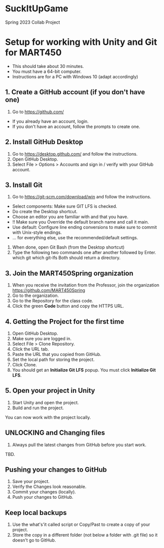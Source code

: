 # SuckItUpGame
Spring 2023 Collab Project



# Setup for working with Unity and Git for MART450

* This should take about 30 minutes.
* You must have a 64-bit computer.
* Instructions are for a PC with Windows 10 (adapt accordingly)

## 1. Create a GitHub account (if you don't have one)

1. Go to https://github.com/
* If you already have an account, login. 
* If you don't have an account, follow the prompts to create one. 

## 2. Install GitHub Desktop

1. Go to https://desktop.github.com/ and follow the instructions.
1. Open GitHub Desktop.
1. Select File > Options > Accounts and sign in / verify with your GitHub account.

## 3. Install Git 

1. Go to https://git-scm.com/download/win and follow the instructions.

* Select components: Make sure GIT LFS is checked.
* Do create the Desktop shortcut.
* Choose an editor you are familiar with and that you have.
* !! Make sure you Override the default branch name and call it main.
* Use default: Configure line ending conversions to make sure to commit with Unix-style endings.
* … for everything else, use the recommended/default settings.

1. When done, open Git Bash (from the Desktop shortcut)
1. Type the following two commands one after another followed by Enter. 
<tab> which git
<tab> which git-lfs
Both should return a directory.


## 3. Join the MART450Spring organization

1. When you receive the invitation from the Professor, join the organization 
   https://github.com/MART450Spring
2. Go to the organization. 
3. Go to the Repository for the class code. 
4. Click the green **Code** button and copy the HTTPS URL. 


## 4. Getting the Project for the first time

1. Open GitHub Desktop. 
1. Make sure you are logged in. 
1. Select File > Clone Repository.
1. Click the URL tab.
1. Paste the URL that you copied from GitHub.
1. Set the local path for storing the project.
1. Click Clone. 
1. You should get an **Initialize Git LFS** popup. You must click **Initialize Git LFS**. 

## 5. Open your project in Unity

1. Start Unity and open the project. 
2. Build and run the project.

You can now work with the project locally. 

## UNLOCKING and Changing files

1. Always pull the latest changes from GitHub before you start work. 

TBD.

## Pushing your changes to GitHub

1. Save your project.
1. Verify the Changes look reasonable. 
1. Commit your changes (locally).
1. Push your changes to GitHub.

## Keep local backups

1. Use the what's'it called script or Copy/Past to create a copy of your project. 
1. Store the copy in a different folder (not below a folder with .git file) so it doesn't go to GitHub. 

